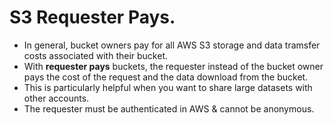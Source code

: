# **S3 Requester Pays.**

* In general, bucket owners pay for all AWS S3 storage and data tramsfer costs associated with their bucket.
* With **requester pays** buckets, the requester instead of the bucket owner pays the cost of the request and the data download from the bucket.
* This is particularly helpful when you want to share large datasets with other accounts.
* The requester must be authenticated in AWS & cannot be anonymous.